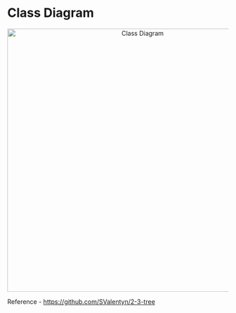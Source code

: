 # Class Diagram

<p align="center">
  <img alt="Class Diagram" height="600px" src="https://github.com/yadav-aman/algorithms/blob/main/src/twoThreeTreeAlgo/Package%20twoThreeTreeAlgo.png">
</p>

Reference - https://github.com/SValentyn/2-3-tree
